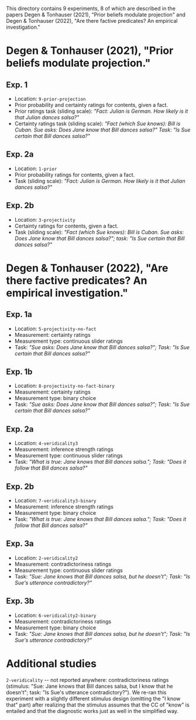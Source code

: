 This directory contains 9 experiments, 8 of which are described in the papers Degen & Tonhauser (2021), "Prior beliefs modulate projection" and Degen & Tonhauser (2022), "Are there factive predicates? An empirical investigation." 


# Degen & Tonhauser (2021), "Prior beliefs modulate projection."

## Exp. 1

* Location: `9-prior-projection`
* Prior probability and certainty ratings for contents, given a fact. 
* Prior ratings task (sliding scale): *"Fact: Julian is German. How likely is it that Julian dances salsa?"*
* Certainty ratings task (sliding scale): *"Fact (which Sue knows): Bill is Cuban. Sue asks: Does Jane know that Bill dances salsa?" Task: "Is Sue certain that Bill dances salsa?"*

## Exp. 2a

* Location: `1-prior`
* Prior probability ratings for contents, given a fact. 
* Task (sliding scale): *"Fact: Julian is German. How likely is it that Julian dances salsa?"*

## Exp. 2b
* Location: `3-projectivity`
* Certainty ratings for contents, given a fact. 
* Task (sliding scale): *"Fact (which Sue knows): Bill is Cuban. Sue asks: Does Jane know that Bill dances salsa?"; task: "Is Sue certain that Bill dances salsa?"*


# Degen & Tonhauser (2022), "Are there factive predicates? An empirical investigation."

## Exp. 1a

* Location: `5-projectivity-no-fact`
* Measurement: certainty ratings 
* Measurement type: continuous slider ratings
* Task: *"Sue asks: Does Jane know that Bill dances salsa?"; Task: "Is Sue certain that Bill dances salsa?"*

## Exp. 1b

* Location: `8-projectivity-no-fact-binary`
* Measurement: certainty ratings 
* Measurement type: binary choice
* Task: *"Sue asks: Does Jane know that Bill dances salsa?"; Task: "Is Sue certain that Bill dances salsa?"*

## Exp. 2a

* Location: `4-veridicality3`
* Measurement: inference strength ratings 
* Measurement type: continuous slider ratings
* Task: *"What is true: Jane knows that Bill dances salsa."; Task: "Does it follow that Bill dances salsa?"*

## Exp. 2b

* Location: `7-veridicality3-binary`
* Measurement: inference strength ratings 
* Measurement type: binary choice
* Task: *"What is true: Jane knows that Bill dances salsa."; Task: "Does it follow that Bill dances salsa?"*


## Exp. 3a

* Location: `2-veridicality2`
* Measurement: contradictoriness ratings 
* Measurement type: continuous slider ratings
* Task: *"Sue: Jane knows that Bill dances salsa, but he doesn't"; Task: "Is Sue's utterance contradictory?"*

## Exp. 3b

* Location: `6-veridicality2-binary`
* Measurement: contradictoriness ratings 
* Measurement type: binary choice
* Task: *"Sue: Jane knows that Bill dances salsa, but he doesn't"; Task: "Is Sue's utterance contradictory?"*

# Additional studies

`2-veridicality` -- not reported anywhere: contradictoriness ratings (stimulus: "Sue: Jane knows that Bill dances salsa, but I know that he doesn't"; task: "Is Sue's utterance contradictory?"). We re-ran this experiment with a slightly different stimulus design (omitting the "I know that" part) after realizing that the stimulus assumes that the CC of "know" is entailed and that the diagnostic works just as well in the simplified way.







